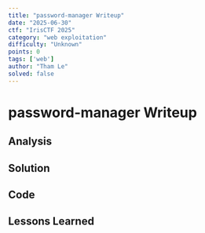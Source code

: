 ```yaml
---
title: "password-manager Writeup"
date: "2025-06-30"
ctf: "IrisCTF 2025"
category: "web exploitation"
difficulty: "Unknown"
points: 0
tags: ['web']
author: "Tham Le"
solved: false
---
```


# password-manager Writeup

## Analysis

## Solution

## Code

## Lessons Learned